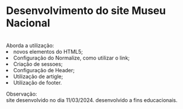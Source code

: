 <h1>Desenvolvimento do site Museu Nacional</h1>
<br>
Aborda a utilização:
<li>novos elementos do HTML5;</li>
<li>Configuração do Normalize, como utilizar o link;</li>
<li>Criação de  sessoes;</li>
<li>Configuração de Header;</li>
<li>Utilização de artigle;</li>
<li>Utilização de footer.</li>

<span>Observação:</span><br>
site desenvolvido no dia 11/03/2024.
desenvolvido a fins educacionais.
